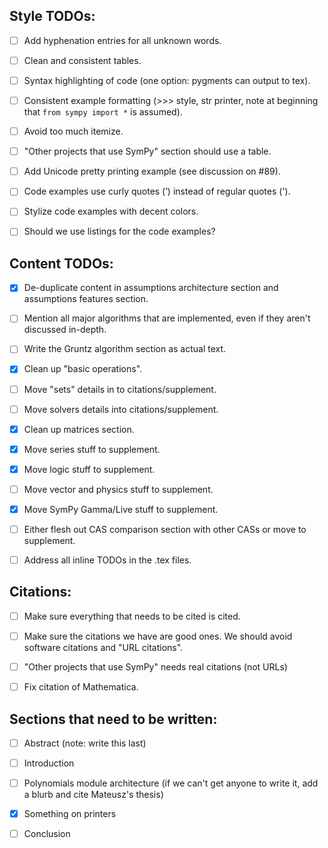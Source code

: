 ## Style TODOs:

- [ ] Add hyphenation entries for all unknown words.

- [ ] Clean and consistent tables.

- [ ] Syntax highlighting of code (one option: pygments can output to tex).

- [ ] Consistent example formatting (>>> style, str printer, note at beginning
  that `from sympy import *` is assumed).

- [ ] Avoid too much itemize.

- [ ] "Other projects that use SymPy" section should use a table.

- [ ] Add Unicode pretty printing example (see discussion on #89).

- [ ] Code examples use curly quotes (’) instead of regular quotes (').

- [ ] Stylize code examples with decent colors.

- [ ] Should we use listings for the code examples?

## Content TODOs:

- [x] De-duplicate content in assumptions architecture section and assumptions
  features section.

- [ ] Mention all major algorithms that are implemented, even if they aren't
  discussed in-depth.

- [ ] Write the Gruntz algorithm section as actual text.

- [x] Clean up "basic operations".

- [ ] Move "sets" details in to citations/supplement.

- [ ] Move solvers details into citations/supplement.

- [x] Clean up matrices section.

- [x] Move series stuff to supplement.

- [x] Move logic stuff to supplement.

- [ ] Move vector and physics stuff to supplement.

- [x] Move SymPy Gamma/Live stuff to supplement.

- [ ] Either flesh out CAS comparison section with other CASs or move to
  supplement.

- [ ] Address all inline TODOs in the .tex files.

## Citations:

- [ ] Make sure everything that needs to be cited is cited.

- [ ] Make sure the citations we have are good ones. We should avoid software
citations and "URL citations".

- [ ] "Other projects that use SymPy" needs real citations (not URLs)

- [ ] Fix citation of Mathematica.

## Sections that need to be written:

- [ ] Abstract (note: write this last)

- [ ] Introduction

- [ ] Polynomials module architecture (if we can't get anyone to write it, add
  a blurb and cite Mateusz's thesis)

- [x] Something on printers

- [ ] Conclusion
